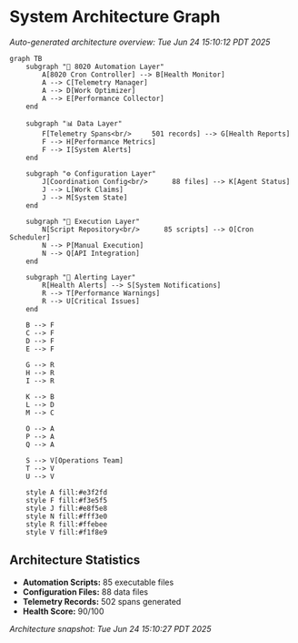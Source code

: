 # System Architecture Graph

*Auto-generated architecture overview: Tue Jun 24 15:10:12 PDT 2025*

```mermaid
graph TB
    subgraph "🎯 8020 Automation Layer"
        A[8020 Cron Controller] --> B[Health Monitor]
        A --> C[Telemetry Manager]
        A --> D[Work Optimizer]
        A --> E[Performance Collector]
    end
    
    subgraph "📊 Data Layer"
        F[Telemetry Spans<br/>     501 records] --> G[Health Reports]
        F --> H[Performance Metrics]
        F --> I[System Alerts]
    end
    
    subgraph "⚙️ Configuration Layer"
        J[Coordination Config<br/>      88 files] --> K[Agent Status]
        J --> L[Work Claims]
        J --> M[System State]
    end
    
    subgraph "🔧 Execution Layer"
        N[Script Repository<br/>      85 scripts] --> O[Cron Scheduler]
        N --> P[Manual Execution]
        N --> Q[API Integration]
    end
    
    subgraph "🚨 Alerting Layer"
        R[Health Alerts] --> S[System Notifications]
        R --> T[Performance Warnings]
        R --> U[Critical Issues]
    end
    
    B --> F
    C --> F
    D --> F
    E --> F
    
    G --> R
    H --> R
    I --> R
    
    K --> B
    L --> D
    M --> C
    
    O --> A
    P --> A
    Q --> A
    
    S --> V[Operations Team]
    T --> V
    U --> V
    
    style A fill:#e3f2fd
    style F fill:#f3e5f5
    style J fill:#e8f5e8
    style N fill:#fff3e0
    style R fill:#ffebee
    style V fill:#f1f8e9
```

## Architecture Statistics
- **Automation Scripts:**       85 executable files
- **Configuration Files:**       88 data files
- **Telemetry Records:**      502 spans generated
- **Health Score:** 90/100

*Architecture snapshot: Tue Jun 24 15:10:27 PDT 2025*
